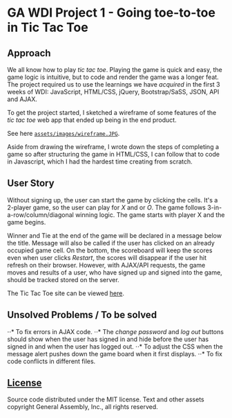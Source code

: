 # GA WDI Project 1 - Going toe-to-toe in Tic Tac Toe

## Approach

We all know how to play *tic tac toe*. Playing the game is quick and easy, the game logic is intuitive, but to code and render the game was a longer feat. The project required us to use the learnings we have *acquired* in the first 3 weeks of WDI: JavaScript, HTML/CSS, jQuery, Bootstrap/SaSS, JSON, API and AJAX.

To get the project started, I sketched a wireframe of some features of the *tic tac toe* web app that ended up being in the end product.

See here [`assets/images/wireframe.JPG`](wireframe).

Aside from drawing the wireframe, I wrote down the steps of completing a game so after structuring the game in HTML/CSS, I can follow that to code in Javascript, which I had the hardest time creating from scratch.

## User Story

Without signing up, the user can start the game by clicking the cells. It's a 2-player game, so the user can play for *X* and or *O*. The game follows  3-in-a-row/column/diagonal winning logic. The game starts with player X and the game begins.

Winner and Tie at the end of the game will be declared in a message below the title. Message will also be called if the user has clicked on an already occupied game cell. On the bottom, the scoreboard will keep the scores even when user clicks *Restart*, the scores will disappear if the user hit refresh on their browser. However, with AJAX/API requests, the game moves and results of a user, who have signed up and signed into the game, should be tracked stored on the server.

The Tic Tac Toe site can be viewed [here](http://msyao-github.github.io/tic-tac-toe/).


## Unsolved Problems / To be solved

⋅⋅* To fix errors in AJAX code.
⋅⋅* The *change password* and *log out* buttons should show when the user has signed in and hide before the user has signed in and when the user has logged out.
⋅⋅* To adjust the CSS when the message alert pushes down the game board when it first displays.
⋅⋅* To fix code conflicts in different files.


## [License](LICENSE)

Source code distributed under the MIT license. Text and other assets copyright
General Assembly, Inc., all rights reserved.

